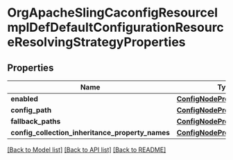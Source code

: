 # OrgApacheSlingCaconfigResourceImplDefDefaultConfigurationResourceResolvingStrategyProperties

## Properties
Name | Type | Description | Notes
------------ | ------------- | ------------- | -------------
**enabled** | [**ConfigNodePropertyBoolean**](ConfigNodePropertyBoolean.md) |  | [optional] 
**config_path** | [**ConfigNodePropertyString**](ConfigNodePropertyString.md) |  | [optional] 
**fallback_paths** | [**ConfigNodePropertyArray**](ConfigNodePropertyArray.md) |  | [optional] 
**config_collection_inheritance_property_names** | [**ConfigNodePropertyArray**](ConfigNodePropertyArray.md) |  | [optional] 

[[Back to Model list]](../README.md#documentation-for-models) [[Back to API list]](../README.md#documentation-for-api-endpoints) [[Back to README]](../README.md)


